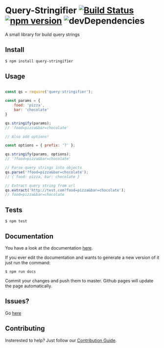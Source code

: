 # Query-Stringifier [![Build Status](https://travis-ci.org/joshghent/query-stringifier.svg?branch=master)](https://travis-ci.org/joshghent/query-stringifier) [![npm version](https://badge.fury.io/js/query-stringifier.svg)](https://badge.fury.io/js/query-stringifier) ![devDependencies](https://david-dm.org/joshghent/query-stringifier.svg)
A small library for build query strings

## Install
``` bash
$ npm install query-stringifier
```

## Usage
```js

const qs = require('query-stringifier');

const params = {
    food: 'pizza',
    bar: 'chocolate'
}

qs.stringify(params);
// 'food=pizza&bar=chocolate'

// Also add options!

const options = { prefix: '?' };

qs.stringify(params, options);
// '?food=pizza&bar=chocolate'

// Parse query strings into objects
qs.parse('?food=pizza&bar=chocolate');
// { food: pizza, bar: chocolate }

// Extract query string from url
qs.extract('http://test.com?food=pizza&bar=chocolate');
// food=pizza&bar=chocolate
```

## Tests

```
$ npm test
```

## Documentation

You have a look at the documentation [here](https://joshghent.github.io/query-stringifier/).

If you ever edit the documentation and wants to generate a new version of it just run the command:

```
$ npm run docs
```

Commit your changes and push them to master. Github pages will update the page automatically.

## Issues?
Go [here](https://github.com/joshghent/query-stringifier/issues)


## Contributing

Insterested to help? Just follow our [Contribution Guide](https://github.com/joshghent/query-stringifier/blob/master/CONTRIBUTING.md).